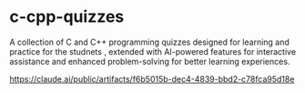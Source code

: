 # c-cpp-quizzes
A collection of C and C++ programming quizzes designed for learning and practice for the studnets , extended with AI-powered features for interactive assistance and enhanced problem-solving for better learning experiences.

https://claude.ai/public/artifacts/f6b5015b-dec4-4839-bbd2-c78fca95d18e
